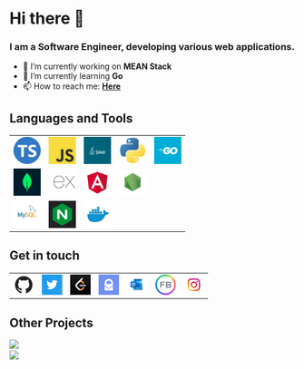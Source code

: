 <h1 align="left">Hi there 👋</h1>
<h3 align="left">I am a Software Engineer, developing various web applications.</h3>
<ul>
    <li>🔭 I’m currently working on <b>MEAN Stack</b></li>
    <li>🌱 I’m currently learning <b>Go</b></li>
    <li>📫 How to reach me: <a href="#contact"><b>Here</b></a></li>
</ul>
<h2 id="tools">Languages and Tools</h2>
<table>
  <tr>
    <td>
        <img src="./img/typescript.jpg" width="48" height="48" alt="TypeScript"></img>
    </td>
    <td>
        <img src="./img/javascript.jpg" width="48" height="48" alt="JavaScript"></img>
    </td>
    <td>
        <img src="./img/java.png" width="48" height="48" alt="JAVA"></img>
    </td>
    <td>
        <img src="./img/python.png" width="48" height="48" alt="Python"></img>
    </td>
    <td>
        <img src="./img/golang.png" width="48" height="48" alt="Go"></img>
    </td>
  </tr>
  <tr>
    <td>
        <img src="./img/mongodb.png" width="48" height="48" alt="MongoDB"></img>
    </td>
    <td>
        <img src="./img/expressjs.png" width="48" height="48" alt="Express.Js"></img>
    </td>
    <td>
        <img src="./img/angular.jpg" width="48" height="48" alt="Angular"></img>
    </td>
    <td>
        <img src="./img/nodejs.jpg" width="48" height="48" alt="Node.Js"></img>
    </td>
  </tr>
  <tr>
    <td>
        <img src="./img/mysql.png" width="48" height="48" alt="MySQL"></img>
    </td>
    <td>
        <img src="./img/nginx.jpg" width="48" height="48" alt="Nginx"></img>
    </td>
    <td>
        <img src="./img/docker.jpg" width="48" height="48" alt="Docker"></img>
    </td>
  </tr>
</table>
<h2 id="contact">Get in touch</h2>
<table>
  <tr>
    <!-- <td>
        <a href="#">
            <img src="./img/linkedin.jpg" width="36" height="36" alt="linkedin"></img>
        </a>
    </td> -->
    <td>
        <a href="https://github.com/mzoengc/">
            <img src="./img/github.jpg" width="36" height="36" alt="Github"></img>
        </a>
    </td>
    <td>
        <a href="https://twitter.com/mzoengc/">
            <img src="./img/twitter.jpg" width="36" height="36" alt="Twitter"></img>
        </a>
    </td>
    <td>
        <a href="https://leetcode.com/mzoengc/">
            <img src="./img/leetcode.jpg" width="36" height="36" alt="Leetcode"></img>
        </a>
    </td>
    <td>
        <a href="mailto:mingwai.cheung@pm.me">
            <img src="./img/protonmail.jpg" width="36" height="36" alt="Protonmail"></img>
        </a>
    </td>
    <td>
        <a href="mailto:mingwai.cheung@hotmail.com">
            <img src="./img/outlook.png" width="36" height="36" alt="Hotmail"></img>
        </a>
    </td>
    <td>
        <a href="https://www.facebook.com/people/Mary-Cheung/100078629327204/">
            <img src="./img/facebook.jpg" width="36" height="36" alt="Facebook"></img>
        </a>
    </td>
    <td>
        <a href="https://www.instagram.com/mzhkca/">
            <img src="./img/instagram.jpg" width="36" height="36" alt="Instagram"></img>
        </a>
    </td>
  </tr>
</table>
<h2 id="projects">Other Projects</h2>
<a href="https://github.com/onceming/FinalYearProject">
    <img src="https://github-readme-stats.vercel.app/api/pin/?username=onceming&repo=FinalYearProject&theme=dark "/>
</a>
<br/>
<a href="https://github.com/oncedevhk/vlivego">
    <img src="https://github-readme-stats.vercel.app/api/pin/?username=oncedevhk&repo=vlivego&theme=dark "/>
</a>  